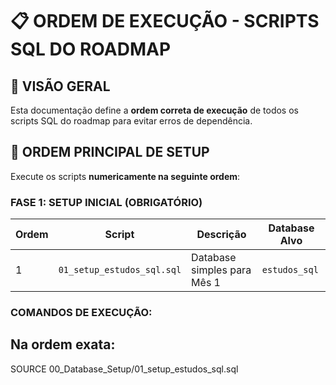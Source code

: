 # 📋 ORDEM DE EXECUÇÃO - SCRIPTS SQL DO ROADMAP

## 🎯 VISÃO GERAL
Esta documentação define a **ordem correta de execução** de todos os scripts SQL do roadmap para evitar erros de dependência.

## 🚀 ORDEM PRINCIPAL DE SETUP

Execute os scripts **numericamente na seguinte ordem**:

### **FASE 1: SETUP INICIAL (OBRIGATÓRIO)**
| Ordem | Script | Descrição | Database Alvo |
|-------|--------|-----------|---------------|
| 1 | `01_setup_estudos_sql.sql` | Database simples para Mês 1 | `estudos_sql` |


### **COMANDOS DE EXECUÇÃO:**

## Na ordem exata:
SOURCE 00_Database_Setup/01_setup_estudos_sql.sql
